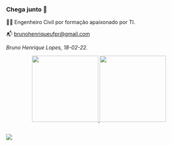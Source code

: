 ### Chega junto 👋

🐱‍🏍 Engenheiro Civil por formação apaixonado por TI.

📬 brunohenriqueufpr@gmail.com

*Bruno Henrique Lopes, 18-02-22.*

<div align="center">
  <a href="https://www.linkedin.com/in/brunohenriquelopes/">
  <img height="180em" src="https://github-readme-stats.vercel.app/api?username=gitbrunoh&show_icons=true&theme=buefy&include_all_commits=true&count_private=true"/>
  <img height="180em" src="https://github-readme-stats.vercel.app/api/top-langs/?username=gitbrunoh&layout=compact&langs_count=7&theme=buefy"/>
</div>

##

<div>
<a href="https://www.linkedin.com/in/brunohenriquelopes" target="_blank"><img src="https://img.shields.io/badge/-LinkedIn-%230077B5?style=for-the-badge&logo=linkedin&logoColor=white" target="_blank"></a>

</div>


